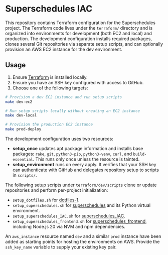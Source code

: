 # Superschedules IAC

This repository contains Terraform configuration for the Superschedules project. The Terraform code lives under the `terraform/`
directory and is organized into environments for development (both EC2 and local) and production. The development configuration
installs required packages, clones several Git repositories via separate setup scripts, and can optionally provision an AWS EC2
instance for the dev environment.

## Usage

1. Ensure [Terraform](https://developer.hashicorp.com/terraform/install) is installed locally.
2. Ensure you have an SSH key configured with access to GitHub.
3. Choose one of the following targets:

```sh
# Provision a dev EC2 instance and run setup scripts
make dev-ec2

# Run setup scripts locally without creating an EC2 instance
make dev-local

# Provision the production EC2 instance
make prod-deploy
```

The development configuration uses two resources:

- **setup_once** updates apt package information and installs base packages: `rake`, `git`, `python3-pip`, `python3-venv`, `curl`, and `build-essential`. This runs only once unless the resource is tainted.
- **setup_environment** runs on every apply. It verifies that your SSH key can authenticate with GitHub and delegates repository setup to scripts in `scripts/`.

The following setup scripts under `terraform/dev/scripts` clone or update repositories and perform per-project initialization:

- `setup_dotfiles.sh` for [dotfiles-1](https://github.com/gkirkpatrick/dotfiles-1).
- `setup_superschedules.sh` for [superschedules](https://github.com/gkirkpatrick/superschedules) and its Python virtual environment.
- `setup_superschedules_IAC.sh` for [superschedules_IAC](https://github.com/gkirkpatrick/superschedules_IAC).
- `setup_superschedules_frontend.sh` for [superschedules_frontend](https://github.com/gkirkpatrick/superschedules_frontend), including Node.js 20 via NVM and npm dependencies.

An `aws_instance` resource named `dev` and a similar `prod` instance have been added as starting points for hosting the environments on AWS. Provide the `ssh_key_name` variable to supply your existing key pair.
